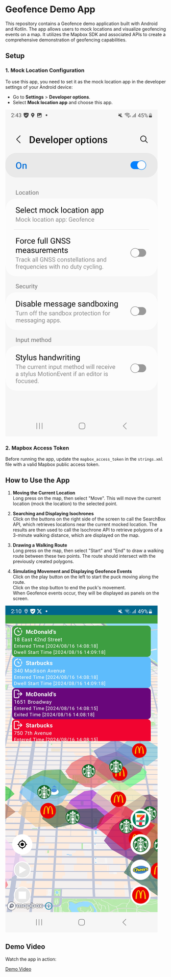 # Geofence Demo App

This repository contains a Geofence demo application built with Android and Kotlin. The app allows users to mock locations and visualize geofencing events on a map. It utilizes the Mapbox SDK and associated APIs to create a comprehensive demonstration of geofencing capabilities.

## Setup

### 1. Mock Location Configuration
To use this app, you need to set it as the mock location app in the developer settings of your Android device:
- Go to **Settings** > **Developer options**.
- Select **Mock location app** and choose this app.

![Mock Location Setting](assets/images/AndroidSettings.jpg)

### 2. Mapbox Access Token
Before running the app, update the `mapbox_access_token` in the `strings.xml` file with a valid Mapbox public access token.

## How to Use the App

1. **Moving the Current Location**  
   Long press on the map, then select "Move". This will move the current location (mock the location) to the selected point.

2. **Searching and Displaying Isochrones**  
   Click on the buttons on the right side of the screen to call the SearchBox API, which retrieves locations near the current mocked location. The results are then used to call the Isochrone API to retrieve polygons of a 3-minute walking distance, which are displayed on the map.

3. **Drawing a Walking Route**  
   Long press on the map, then select "Start" and "End" to draw a walking route between these two points. The route should intersect with the previously created polygons.

4. **Simulating Movement and Displaying Geofence Events**  
   Click on the play button on the left to start the puck moving along the route.  
   Click on the stop button to end the puck's movement.  
   When Geofence events occur, they will be displayed as panels on the screen.

![App Screenshot](assets/images/Screenshot.jpg)

## Demo Video
Watch the app in action:

[Demo Video](assets/videos/Recording.mp4)
